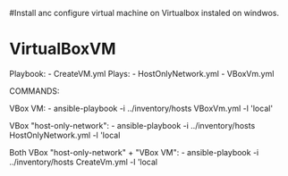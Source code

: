 #Install anc configure virtual machine on Virtualbox instaled on windwos. 

# VirtualBoxVM
Playbook:
    - CreateVM.yml
Plays:
    - HostOnlyNetwork.yml
    - VBoxVm.yml

COMMANDS:
  
 VBox VM:
      - ansible-playbook -i ../inventory/hosts VBoxVm.yml -l 'local'
 
 VBox "host-only-network":
      - ansible-playbook -i ../inventory/hosts HostOnlyNetwork.yml -l 'local
 
 Both VBox "host-only-network" + "VBox VM":
      - ansible-playbook -i ../inventory/hosts CreateVm.yml -l 'local
